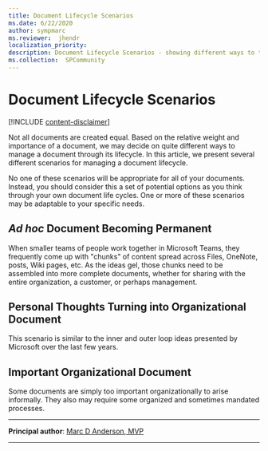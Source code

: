 ```yaml
---
title: Document Lifecycle Scenarios
ms.date: 6/22/2020
author: sympmarc
ms.reviewer:  jhendr
localization_priority: 
description: Document Lifecycle Scenarios - showing different ways to think through how we manage documents based on their relative weight and importance
ms.collection:  SPCommunity
---
```

# Document Lifecycle Scenarios

[!INCLUDE [content-disclaimer](includes/content-disclaimer.md)]

Not all documents are created equal. Based on the relative weight and importance of a document, we may decide on quite different ways to manage a document through its lifecycle. In this article, we present several different scenarios for managing a document lifecycle.

No one of these scenarios will be appropriate for all of your documents. Instead, you should consider this a set of potential options as you think through your own document life cycles. One or more of these scenarios may be adaptable to your specific needs.

## *Ad hoc* Document Becoming Permanent

When smaller teams of people work together in Microsoft Teams, they frequently come up with "chunks" of content spread across Files, OneNote, posts, Wiki pages, etc. As the ideas gel, those chunks need to be assembled into more complete documents, whether for sharing with the entire organization, a customer, or perhaps management.

## Personal Thoughts Turning into Organizational Document

This scenario is similar to the inner and outer loop ideas presented by Microsoft over the last few years.

## Important Organizational Document

Some documents are simply too important organizationally to arise informally. They also may require some organized and sometimes mandated processes.

---

**Principal author**: [Marc D Anderson, MVP](https://www.linkedin.com/in/marcanderson)

---
